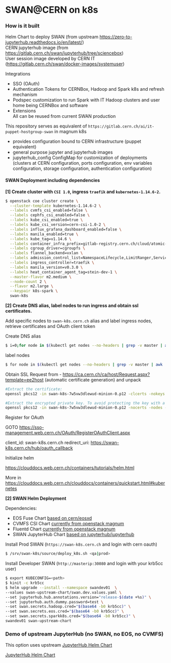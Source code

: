 # SWAN@CERN on k8s

### How is it built

Helm Chart to deploy SWAN (from upstream https://zero-to-jupyterhub.readthedocs.io/en/latest/)  
CERN jupyterhub image (from https://gitlab.cern.ch/swan/jupyterhub/tree/sciencebox)  
User session image developed by CERN IT (https://gitlab.cern.ch/swan/docker-images/systemuser)  
  
Integrations  

- SSO (OAuth) 
- Authentication Tokens for CERNBox, Hadoop and Spark k8s and refresh mechanism  
- Podspec customization to run Spark with IT Hadoop clusters and user home being CERNBox and software  
- Extensions  
	All can be reused from current SWAN production  
  
This repository serves as equivalent of `https://gitlab.cern.ch/ai/it-puppet-hostgroup-swan` in magnum k8s

- provides configuration bound to CERN infrastructure (puppet equivalent)
- general purpose jupyter and jupyterhub images
- jupyterhub_config ConfigMap for customization of deployments (clusters at CERN configuration, ports configuration, env variables configuration, storage configuration, authentication configuration)

#### SWAN Deployment including dependencies

<b>[1] Create cluster with `CSI 1.0`, ingress `traefik` and `kubernetes-1.14.6-2`. </b>

```bash
$ openstack coe cluster create \
  --cluster-template kubernetes-1.14.6-2 \
  --labels cvmfs_csi_enabled=false \
  --labels cephfs_csi_enabled=false \
  --labels kube_csi_enabled=true \
  --labels kube_csi_version=cern-csi-1.0-2 \
  --labels influx_grafana_dashboard_enabled=false \
  --labels manila_enabled=true \
  --labels kube_tag=v1.14.6 \
  --labels container_infra_prefix=gitlab-registry.cern.ch/cloud/atomic-system-containers/ \
  --labels cgroup_driver=cgroupfs \
  --labels flannel_backend=vxlan \
  --labels admission_control_list=NamespaceLifecycle,LimitRanger,ServiceAccount,DefaultStorageClass,DefaultTolerationSeconds,MutatingAdmissionWebhook,ValidatingAdmissionWebhook,ResourceQuota,Priority \
  --labels ingress_controller=traefik \
  --labels manila_version=v0.3.0 \
  --labels heat_container_agent_tag=stein-dev-1 \
  --master-flavor m2.medium \
  --node-count 2 \
  --flavor m2.large \
  --keypair k8s-spark \
  swan-k8s
```

<b>[2] Create DNS alias, label nodes to run ingress and obtain ssl certificates. </b>

Add specific nodes to `swan-k8s.cern.ch` alias and label ingress nodes, retrieve certificates and OAuth client token

Create DNS alias
```bash
$ i=0;for node in $(kubectl get nodes --no-headers | grep -v master | awk '{print $1}'); do openstack server set --property landb-alias=swan-k8s--load-$i- $node; i=$(($i + 1)); done
```

label nodes
```bash
$ for node in $(kubectl get nodes --no-headers | grep -v master | awk '{print $1}'); do kubectl label node $node role=ingress; done
```

Obtain SSL
Request from - https://ca.cern.ch/ca/host/Request.aspx?template=ee2host (automatic certificate generation) and unpack
```bash
#Extract the certificate:
openssl pkcs12 -in swan-k8s-7w5vw3dlewud-minion-0.p12 -clcerts -nokeys -out hostcert.pem

#Extract the encrypted private key. To avoid protecting the key with a passphrase, specify the -nodes option:
openssl pkcs12 -in swan-k8s-7w5vw3dlewud-minion-0.p12 -nocerts -nodes -out hostkey.pem
```

Register for OAuth

GOTO https://sso-management.web.cern.ch/OAuth/RegisterOAuthClient.aspx

client_id: swan-k8s.cern.ch
redirect_uri: https://swan-k8s.cern.ch/hub/oauth_callback

Initialize helm

https://clouddocs.web.cern.ch/containers/tutorials/helm.html

More in 
https://clouddocs.web.cern.ch/clouddocs/containers/quickstart.html#kubernetes

<b>[2] SWAN Helm Deployment</b>

Dependencies:
- EOS Fuse Chart [based on cern/eosxd]()
- CVMFS CSI Chart [currently from openstack magnum]()
- Fluentd Chart [currently from openstack magnum]()
- SWAN JupyterHub Chart [based on jupyterhub/jupyterhub]()

Install Prod SWAN (`https://swan-k8s.cern.ch` and login with cern oauth)

```bash
$ /srv/swan-k8s/source/deploy_k8s.sh <qa|prod>
```

Install Developer SWAN (`http://masterip:30080` and login with your krb5cc user)

```bash
$ export KUBECONFIG=<path>
$ kinit -c krb5cc
$ helm upgrade --install --namespace swandev01  \
--values swan-upstream-chart/swan.dev.values.yaml \
--set jupyterhub.hub.annotations.version="release-$(date +%s)" \
--set jupyterhub.auth.dummy.password=test \
--set swan.secrets.hadoop.cred="$(base64 -b0 krb5cc)" \
--set swan.secrets.eos.cred="$(base64 -b0 krb5cc)" \
--set swan.secrets.sparkk8s.cred="$(base64 -b0 krb5cc)" \
swandev01 swan-upstream-chart
```

### Demo of upstream JupyterHub (no SWAN, no EOS, no CVMFS)
This option uses upstream [JupyterHub Helm Chart](https://jupyterhub.github.io/helm-chart/)

[JupyterHub Helm Chart](jupyterhub-upstream-chart/README.md)